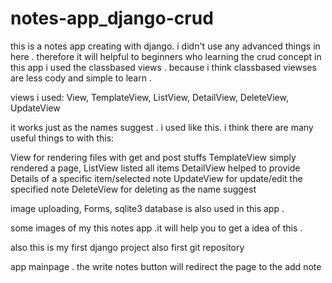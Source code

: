 # notes-app_django-crud 

this is a notes app creating with django. i didn't use any advanced things in here . therefore it will helpful to beginners who learning the crud concept in this app i used the classbased views . because i think classbased viewses are less cody and simple to learn .

views i used: View, TemplateView, ListView, DetailView, DeleteView, UpdateView

it works just as the names suggest . i used like this. i think there are many useful things to with this:

View for rendering files with get and post stuffs TemplateView simply rendered a page, ListView listed all items DetailView helped to provide Details of a specific item/selected note UpdateView for update/edit the specified note DeleteView for deleting as the name suggest

image uploading, Forms, sqlite3 database is also used in this app .

some images of my this notes app .it will help you to get a idea of this .

also this is my first django project also first git repository

app mainpage . the write notes button will redirect the page to the add note 
